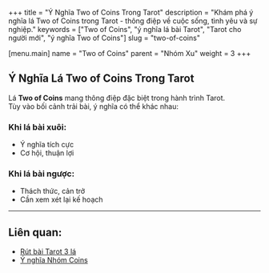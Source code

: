 +++
title = "Ý Nghĩa Two of Coins Trong Tarot"
description = "Khám phá ý nghĩa lá Two of Coins trong Tarot - thông điệp về cuộc sống, tình yêu và sự nghiệp."
keywords = ["Two of Coins", "ý nghĩa lá bài Tarot", "Tarot cho người mới", "ý nghĩa Two of Coins"]
slug = "two-of-coins"

[menu.main]
name = "Two of Coins"
parent = "Nhóm Xu"
weight = 3
+++

## Ý Nghĩa Lá Two of Coins Trong Tarot

Lá **Two of Coins** mang thông điệp đặc biệt trong hành trình Tarot.  
Tùy vào bối cảnh trải bài, ý nghĩa có thể khác nhau:

### Khi lá bài xuôi:
- Ý nghĩa tích cực  
- Cơ hội, thuận lợi  

### Khi lá bài ngược:
- Thách thức, cản trở  
- Cần xem xét lại kế hoạch  

---

## Liên quan:
- [Rút bài Tarot 3 lá](../../)
- [Ý nghĩa Nhóm Coins](../)
